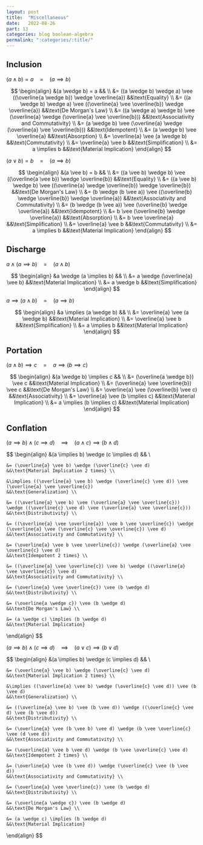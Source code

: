 ```yaml
---
layout: post
title:  "Miscellaneous"
date:   2022-08-26
part: 13
categories: blog boolean-algebra
permalink: ":categories/:title/"
---
```


## Inclusion

$(a \wedge b) = a \quad = \quad (a \implies b)$

$$
\begin{align}
    &(a \wedge b) = a                                                                       && \\
    &= ((a \wedge b) \wedge a) \vee ((\overline{a \wedge b}) \wedge \overline{a})           &&\text{Equality} \\
    &= ((a \wedge b) \wedge a) \vee ((\overline{a} \vee \overline{b}) \wedge \overline{a})  &&\text{De Morgan's Law} \\
    &= ((a \wedge a) \wedge b) \vee (\overline{a} \wedge (\overline{a} \vee \overline{b}))  &&\text{Associativity and Commutativity} \\
    &= (a \wedge b) \vee (\overline{a} \wedge (\overline{a} \vee \overline{b}))             &&\text{Idempotent} \\
    &= (a \wedge b) \vee \overline{a}                                                       &&\text{Absorption} \\
    &= \overline{a} \vee (a \wedge b)                                                       &&\text{Commutativity} \\
    &= \overline{a} \vee b                                                                  &&\text{Simplification} \\
    &= a \implies b                                                                         &&\text{Material Implication}
\end{align}
$$

$(a \vee b) = b \quad = \quad (a \implies b)$

$$
\begin{align}
    &(a \vee b) = b                                                                         && \\
    &= ((a \vee b) \wedge b) \vee ((\overline{a \vee b}) \wedge \overline{b})               &&\text{Equality} \\
    &= ((a \vee b) \wedge b) \vee ((\overline{a} \wedge \overline{b}) \wedge \overline{b})  &&\text{De Morgan's Law} \\
    &= (b \wedge (b \vee a)) \vee ((\overline{b} \wedge \overline{b}) \wedge \overline{a})  &&\text{Associativity and Commutativity} \\
    &= (b \wedge (b \vee a)) \vee (\overline{b} \wedge \overline{a})                        &&\text{Idempotent} \\
    &= b \vee (\overline{b} \wedge \overline{a})                                            &&\text{Absorption} \\
    &= b \vee \overline{a}                                                                  &&\text{Simplification} \\
    &= \overline{a} \vee b                                                                  &&\text{Commutativity} \\
    &= a \implies b                                                                         &&\text{Material Implication}
\end{align}
$$


## Discharge

$a \wedge (a \implies b) \quad = \quad (a \wedge b)$

$$
\begin{align}
    &a \wedge (a \implies b)            && \\
    &= a \wedge (\overline{a} \vee b)   &&\text{Material Implication} \\
    &= a \wedge b                       &&\text{Simplification}
\end{align}
$$

$a \implies (a \wedge b) \quad = \quad (a \implies b)$

$$
\begin{align}
    &a \implies (a \wedge b)            && \\
    &= \overline{a} \vee (a \wedge b)   &&\text{Material Implication} \\
    &= \overline{a} \vee b              &&\text{Simplification} \\
    &= a \implies b                     &&\text{Material Implication}
\end{align}
$$

## Portation

$(a \wedge b) \implies c \quad = \quad a \implies (b \implies c)$

$$
\begin{align}
    &(a \wedge b) \implies c                    && \\
    &= (\overline{a \wedge b}) \vee c           &&\text{Material Implication} \\
    &= (\overline{a} \vee \overline{b}) \vee c  &&\text{De Morgan's Law} \\
    &= \overline{a} \vee (\overline{b} \vee c)  &&\text{Associativity} \\
    &= \overline{a} \vee (b \implies c)         &&\text{Material Implication} \\
    &= a \implies (b \implies c)                &&\text{Material Implication}
\end{align}
$$

## Conflation

$(a \implies b) \wedge (c \implies d) \quad \implies \quad (a \wedge c) \implies (b \wedge d)$

$$
\begin{align}
    &(a \implies b) \wedge (c \implies d)
    && \\

    &= (\overline{a} \vee b) \wedge (\overline{c} \vee d)
    &&\text{Material Implication 2 times} \\

    &\implies ((\overline{a} \vee b) \wedge (\overline{c} \vee d)) \vee (\overline{a} \vee \overline{c})
    &&\text{Generalization} \\

    &= ((\overline{a} \vee b) \vee (\overline{a} \vee \overline{c})) \wedge ((\overline{c} \vee d) \vee (\overline{a} \vee \overline{c}))
    &&\text{Distributivity} \\

    &= ((\overline{a} \vee \overline{a}) \vee b \vee \overline{c}) \wedge (\overline{a} \vee (\overline{c} \vee \overline{c}) \vee d)
    &&\text{Associativity and Commutativity} \\

    &= (\overline{a} \vee b \vee \overline{c}) \wedge (\overline{a} \vee \overline{c} \vee d)
    &&\text{Idempotent 2 times} \\

    &= ((\overline{a} \vee \overline{c}) \vee b) \wedge ((\overline{a} \vee \overline{c}) \vee d)
    &&\text{Associativity and Commutativity} \\

    &= (\overline{a} \vee \overline{c}) \vee (b \wedge d)
    &&\text{Distributivity} \\

    &= (\overline{a \wedge c}) \vee (b \wedge d)
    &&\text{De Morgan's Law} \\

    &= (a \wedge c) \implies (b \wedge d)
    &&\text{Material Implication}
\end{align}
$$


$(a \implies b) \wedge (c \implies d) \quad \implies \quad (a \vee c) \implies (b \vee d)$

$$
\begin{align}
    &(a \implies b) \wedge (c \implies d)
    && \\

    &= (\overline{a} \vee b) \wedge (\overline{c} \vee d)
    &&\text{Material Implication 2 times} \\

    &\implies ((\overline{a} \vee b) \wedge (\overline{c} \vee d)) \vee (b \vee d)
    &&\text{Generalization} \\

    &= ((\overline{a} \vee b) \vee (b \vee d)) \wedge ((\overline{c} \vee d) \vee (b \vee d))
    &&\text{Distributivity} \\

    &= (\overline{a} \vee (b \vee b) \vee d) \wedge (b \vee \overline{c} \vee (d \vee d))
    &&\text{Associativity and Commutativity} \\

    &= (\overline{a} \vee b \vee d) \wedge (b \vee \overline{c} \vee d)
    &&\text{Idempotent 2 times} \\

    &= (\overline{a} \vee (b \vee d)) \wedge (\overline{c} \vee (b \vee d))
    &&\text{Associativity and Commutativity} \\

    &= (\overline{a} \vee \overline{c}) \vee (b \wedge d)
    &&\text{Distributivity} \\

    &= (\overline{a \wedge c}) \vee (b \wedge d)
    &&\text{De Morgan's Law} \\

    &= (a \wedge c) \implies (b \wedge d)
    &&\text{Material Implication}
\end{align}
$$